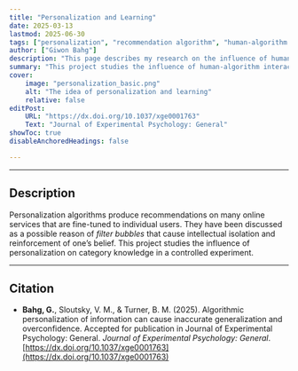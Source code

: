 ```yaml
---
title: "Personalization and Learning" 
date: 2025-03-13
lastmod: 2025-06-30
tags: ["personalization", "recommendation algorithm", "human-algorithm interaction", "learning", "categorization"]
author: ["Giwon Bahg"]
description: "This page describes my research on the influence of human-AI interaction in learning."
summary: "This project studies the influence of human-algorithm interaction in learning."
cover:
    image: "personalization_basic.png"
    alt: "The idea of personalization and learning"
    relative: false
editPost:
    URL: "https://dx.doi.org/10.1037/xge0001763"
    Text: "Journal of Experimental Psychology: General"
showToc: true
disableAnchoredHeadings: false

---
```


---

## Description

Personalization algorithms produce recommendations on many online services that are fine-tuned to individual users. They have been discussed as a possible reason of *filter bubbles* that cause intellectual isolation and reinforcement of one’s belief. This project studies the influence of personalization on category knowledge in a controlled experiment.

---

## Citation

 * **Bahg, G.**, Sloutsky, V. M., \& Turner, B. M. (2025). Algorithmic personalization of information can cause inaccurate generalization and overconfidence. Accepted for publication in Journal of Experimental Psychology: General. *Journal of Experimental Psychology: General*. [https://dx.doi.org/10.1037/xge0001763](https://dx.doi.org/10.1037/xge0001763)
